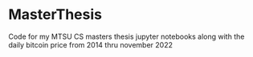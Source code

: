 # MasterThesis
Code for my MTSU CS masters thesis
jupyter notebooks along with the daily bitcoin price from 2014 thru november 2022
